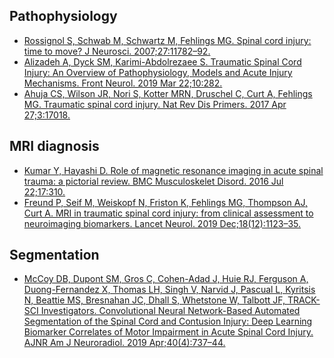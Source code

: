 
## Pathophysiology

- [Rossignol S, Schwab M, Schwartz M, Fehlings MG. Spinal cord injury: time to move? J Neurosci. 2007;27:11782–92.](https://paperpile.com/app/p/940e766c-06d9-0758-af34-0cac5f0b5421)
- [Alizadeh A, Dyck SM, Karimi-Abdolrezaee S. Traumatic Spinal Cord Injury: An Overview of Pathophysiology, Models and Acute Injury Mechanisms. Front Neurol. 2019 Mar 22;10:282.](https://paperpile.com/app/p/d5aed6e5-d6d3-06b4-9410-21ee86b11f1b)
- [Ahuja CS, Wilson JR, Nori S, Kotter MRN, Druschel C, Curt A, Fehlings MG. Traumatic spinal cord injury. Nat Rev Dis Primers. 2017 Apr 27;3:17018.](https://www.nature.com/articles/nrdp201718)

## MRI diagnosis

- [Kumar Y, Hayashi D. Role of magnetic resonance imaging in acute spinal trauma: a pictorial review. BMC Musculoskelet Disord. 2016 Jul 22;17:310.](https://paperpile.com/app/p/222fd3c5-7b2a-0a87-a616-dd9b1d040bf5)
- [Freund P, Seif M, Weiskopf N, Friston K, Fehlings MG, Thompson AJ, Curt A. MRI in traumatic spinal cord injury: from clinical assessment to neuroimaging biomarkers. Lancet Neurol. 2019 Dec;18(12):1123–35.](https://paperpile.com/app/p/734987a5-0ee6-0cc6-a2de-8fdc2e4d0fae)

## Segmentation

- [McCoy DB, Dupont SM, Gros C, Cohen-Adad J, Huie RJ, Ferguson A, Duong-Fernandez X, Thomas LH, Singh V, Narvid J, Pascual L, Kyritsis N, Beattie MS, Bresnahan JC, Dhall S, Whetstone W, Talbott JF, TRACK-SCI Investigators. Convolutional Neural Network-Based Automated Segmentation of the Spinal Cord and Contusion Injury: Deep Learning Biomarker Correlates of Motor Impairment in Acute Spinal Cord Injury. AJNR Am J Neuroradiol. 2019 Apr;40(4):737–44.](https://europepmc.org/article/pmc/pmc7048524)
